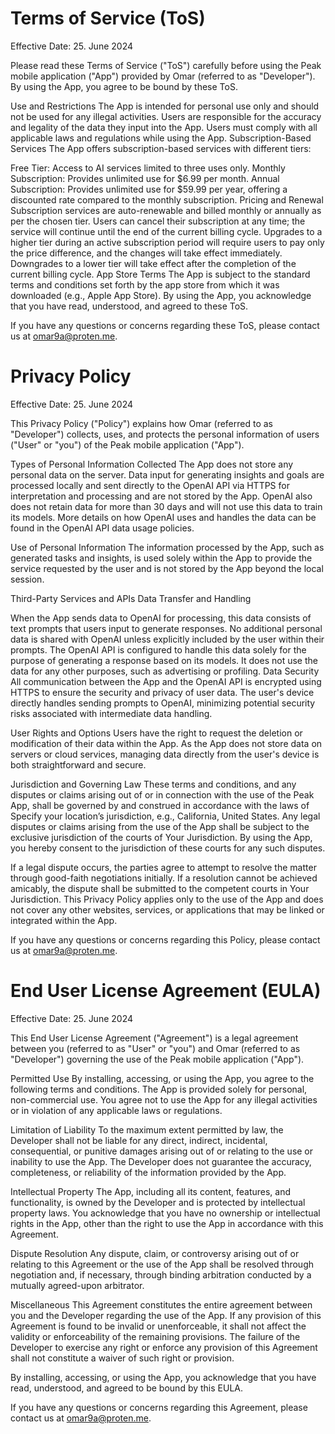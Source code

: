 # Terms of Service (ToS)
Effective Date: 25. June 2024

Please read these Terms of Service ("ToS") carefully before using the Peak mobile application ("App") provided by Omar (referred to as "Developer"). By using the App, you agree to be bound by these ToS.

Use and Restrictions
The App is intended for personal use only and should not be used for any illegal activities.
Users are responsible for the accuracy and legality of the data they input into the App.
Users must comply with all applicable laws and regulations while using the App.
Subscription-Based Services
The App offers subscription-based services with different tiers:

Free Tier: Access to AI services limited to three uses only.
Monthly Subscription: Provides unlimited use for $6.99 per month.
Annual Subscription: Provides unlimited use for $59.99 per year, offering a discounted rate compared to the monthly subscription.
Pricing and Renewal
Subscription services are auto-renewable and billed monthly or annually as per the chosen tier.
Users can cancel their subscription at any time; the service will continue until the end of the current billing cycle.
Upgrades to a higher tier during an active subscription period will require users to pay only the price difference, and the changes will take effect immediately.
Downgrades to a lower tier will take effect after the completion of the current billing cycle.
App Store Terms
The App is subject to the standard terms and conditions set forth by the app store from which it was downloaded (e.g., Apple App Store).
By using the App, you acknowledge that you have read, understood, and agreed to these ToS.

If you have any questions or concerns regarding these ToS, please contact us at omar9a@proten.me.


# Privacy Policy
Effective Date: 25. June 2024

This Privacy Policy ("Policy") explains how Omar (referred to as "Developer") collects, uses, and protects the personal information of users ("User" or "you") of the Peak mobile application ("App").

Types of Personal Information Collected
The App does not store any personal data on the server. Data input for generating insights and goals are processed locally and sent directly to the OpenAI API via HTTPS for interpretation and processing and are not stored by the App. OpenAI also does not retain data for more than 30 days and will not use this data to train its models. More details on how OpenAI uses and handles the data can be found in the OpenAI API data usage policies.

Use of Personal Information
The information processed by the App, such as generated tasks and insights, is used solely within the App to provide the service requested by the user and is not stored by the App beyond the local session.

Third-Party Services and APIs
Data Transfer and Handling

When the App sends data to OpenAI for processing, this data consists of text prompts that users input to generate responses. No additional personal data is shared with OpenAI unless explicitly included by the user within their prompts.
The OpenAI API is configured to handle this data solely for the purpose of generating a response based on its models. It does not use the data for any other purposes, such as advertising or profiling.
Data Security
All communication between the App and the OpenAI API is encrypted using HTTPS to ensure the security and privacy of user data. The user's device directly handles sending prompts to OpenAI, minimizing potential security risks associated with intermediate data handling.

User Rights and Options
Users have the right to request the deletion or modification of their data within the App. As the App does not store data on servers or cloud services, managing data directly from the user's device is both straightforward and secure.

Jurisdiction and Governing Law
These terms and conditions, and any disputes or claims arising out of or in connection with the use of the Peak App, shall be governed by and construed in accordance with the laws of Specify your location’s jurisdiction, e.g., California, United States.
Any legal disputes or claims arising from the use of the App shall be subject to the exclusive jurisdiction of the courts of Your Jurisdiction. By using the App, you hereby consent to the jurisdiction of these courts for any such disputes.

If a legal dispute occurs, the parties agree to attempt to resolve the matter through good-faith negotiations initially. If a resolution cannot be achieved amicably, the dispute shall be submitted to the competent courts in Your Jurisdiction.
This Privacy Policy applies only to the use of the App and does not cover any other websites, services, or applications that may be linked or integrated within the App.

If you have any questions or concerns regarding this Policy, please contact us at omar9a@proten.me.


# End User License Agreement (EULA)
Effective Date: 25. June 2024

This End User License Agreement ("Agreement") is a legal agreement between you (referred to as "User" or "you") and Omar (referred to as "Developer") governing the use of the Peak mobile application ("App").

Permitted Use
By installing, accessing, or using the App, you agree to the following terms and conditions. The App is provided solely for personal, non-commercial use. You agree not to use the App for any illegal activities or in violation of any applicable laws or regulations.

Limitation of Liability
To the maximum extent permitted by law, the Developer shall not be liable for any direct, indirect, incidental, consequential, or punitive damages arising out of or relating to the use or inability to use the App. The Developer does not guarantee the accuracy, completeness, or reliability of the information provided by the App.

Intellectual Property
The App, including all its content, features, and functionality, is owned by the Developer and is protected by intellectual property laws. You acknowledge that you have no ownership or intellectual rights in the App, other than the right to use the App in accordance with this Agreement.

Dispute Resolution
Any dispute, claim, or controversy arising out of or relating to this Agreement or the use of the App shall be resolved through negotiation and, if necessary, through binding arbitration conducted by a mutually agreed-upon arbitrator.

Miscellaneous
This Agreement constitutes the entire agreement between you and the Developer regarding the use of the App. If any provision of this Agreement is found to be invalid or unenforceable, it shall not affect the validity or enforceability of the remaining provisions. The failure of the Developer to exercise any right or enforce any provision of this Agreement shall not constitute a waiver of such right or provision.

By installing, accessing, or using the App, you acknowledge that you have read, understood, and agreed to be bound by this EULA.

If you have any questions or concerns regarding this Agreement, please contact us at omar9a@proten.me.
